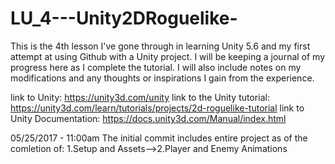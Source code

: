 # LU_4---Unity2DRoguelike-
This is the 4th lesson I've gone through in learning Unity 5.6 and my first attempt at using Github with a Unity project.  I will be keeping a journal of my progress here as I complete the tutorial.  I will also include notes on my modifications and any thoughts or inspirations I gain from the experience.

link to Unity: https://unity3d.com/unity
link to the Unity tutorial: https://unity3d.com/learn/tutorials/projects/2d-roguelike-tutorial
link to Unity Documentation: https://docs.unity3d.com/Manual/index.html

05/25/2017 - 11:00am
The initial commit includes entire project as of the comletion of: 1.Setup and Assets-->2.Player and Enemy Animations
